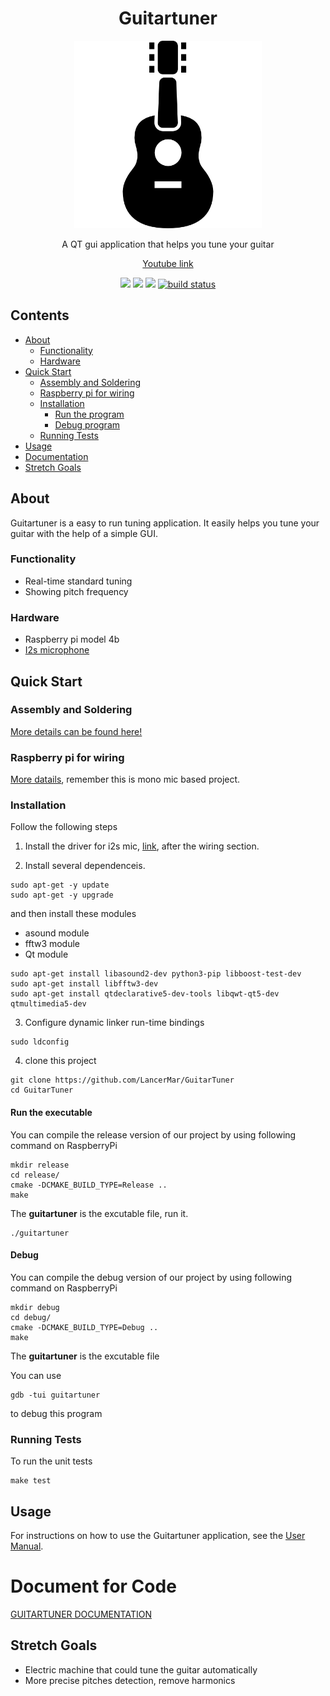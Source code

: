 <h1 align="center">Guitartuner</h1>
<p align="center">
    <a href = "https://github.com/LancerMar/GuitarTuner">
        <img src="/files/guitar.png" alt="Logo" height="300">
    </a>
    <p align="center">A QT gui application that helps you tune your guitar</p>
</p>

<p align="center">
    <a href="https://www.youtube.com">Youtube link</a>
</p>

<p align="center">
    <a href="https://github.com/LancerMar/GuitarTuner/graphs/contributors" alt="Contributors">
        <img src="https://img.shields.io/github/contributors/LancerMar/Guitartuner.svg" /></a>
    <a href="https://github.com/LancerMar/GuitarTuner/issues" alt="Issues">
        <img src="https://img.shields.io/github/issues/LancerMar/Guitartuner.svg" /></a>
    <a href="https://github.com/LancerMar/Guitartuner/blob/main/LICENSE" alt="License">
        <img src="https://img.shields.io/github/license/LancerMar/Guitartuner.svg" /></a>
    <a href="https://github.com/LancerMar/Guitartuner/releases" alt="Tag">
        <img src="https://img.shields.io/github/v/release/LancerMar/Guitartuner.svg?color=blue&include_prereleases" alt="build status"></a>
</p>

## Contents
<ul>
    <li><a href="#About">About</a>
        <ul>
            <li><a href="#Functionality">Functionality</a>
            <li><a href="#Hardware">Hardware</a>
        </ul>
    <li><a href="#Quick-Start">Quick Start</a>
        <ul>
            <li><a href="#assembly-and-soldering">Assembly and Soldering</a>
            <li><a href="#raspberry-pi-for-wiring">Raspberry pi for wiring</a>
            <li><a href="#installation">Installation</a>
                <ul>
                    <li><a href="#run-the-executable">Run the program</a>
                    <li><a href="#debug">Debug program</a>
                </ul>
            <li><a href="#running-tests">Running Tests</a>
        </ul>
    <li><a href="#Usage">Usage</a>
    <li><a href="#Documentation">Documentation</a>
    <li><a href="#Stretch-Goals">Stretch Goals</a>
</ul>
            
## About
Guitartuner is a easy to run tuning application. It easily helps you tune your guitar with the help of a simple GUI.

### Functionality
 - Real-time standard tuning
 - Showing pitch frequency
### Hardware
 - Raspberry pi model 4b
 - [I2s microphone](https://www.adafruit.com/product/3421) 

## Quick Start
### Assembly and Soldering
[More details can be found here!](https://learn.adafruit.com/adafruit-i2s-mems-microphone-breakout/assembly)
### Raspberry pi for wiring 
[More datails](https://learn.adafruit.com/adafruit-i2s-mems-microphone-breakout/raspberry-pi-wiring-test), remember this is mono mic based project.
### Installation
Follow the following steps

1. Install the driver for i2s mic, [link](https://learn.adafruit.com/adafruit-i2s-mems-microphone-breakout/raspberry-pi-wiring-test), after the wiring section.

2. Install several dependenceis.

```
sudo apt-get -y update
sudo apt-get -y upgrade
```
and then install these modules
 - asound module 
 - fftw3 module
 - Qt module

```
sudo apt-get install libasound2-dev python3-pip libboost-test-dev 
sudo apt-get install libfftw3-dev 
sudo apt-get install qtdeclarative5-dev-tools libqwt-qt5-dev qtmultimedia5-dev
```

3. Configure dynamic linker run-time bindings

```
sudo ldconfig
```
4. clone this project

```linux
git clone https://github.com/LancerMar/GuitarTuner
cd GuitarTuner
```

#### Run the executable
You can compile the release version of our project by using following command on RaspberryPi
```linux 
mkdir release
cd release/
cmake -DCMAKE_BUILD_TYPE=Release ..
make
```
The **guitartuner** is the excutable file, run it.
```linux
./guitartuner
```

#### Debug
You can compile the debug version of our project by using following command on RaspberryPi
``` linux
mkdir debug
cd debug/
cmake -DCMAKE_BUILD_TYPE=Debug ..
make
```
The **guitartuner** is the excutable file 

You can use
``` linux
gdb -tui guitartuner
```
to debug this program 

### Running Tests
To run the unit tests

```
make test
```
## Usage

For instructions on how to use the Guitartuner application, see the [User Manual](https://github.com/LancerMar/Guitartuner/wiki/User-Manual).

# Document for Code
[GUITARTUNER DOCUMENTATION](https://lancermar.github.io/GuitarTuner/materies/codeDocumnet/html/index.html)
## Stretch Goals
- Electric machine that could tune the guitar automatically
- More precise pitches detection, remove harmonics
